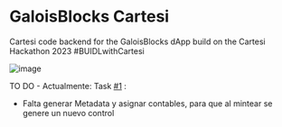 # GaloisBlocks Cartesi
Cartesi code backend for the GaloisBlocks dApp build on the Cartesi Hackathon 2023 #BUIDLwithCartesi


![image](https://user-images.githubusercontent.com/33973526/231945244-7c48d004-82be-4ce0-babf-f61e6bb3ce0b.png)

TO DO - Actualmente: 
Task [#1](https://github.com/GaloisBlocks/GaloisBlocksCartesi/issues/1) :
- Falta generar Metadata y asignar contables, para que al mintear se genere un nuevo control

